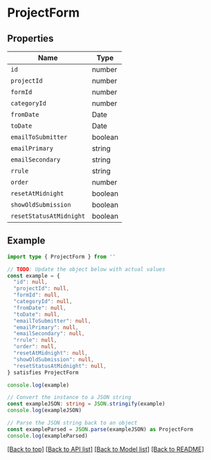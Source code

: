 
# ProjectForm


## Properties

Name | Type
------------ | -------------
`id` | number
`projectId` | number
`formId` | number
`categoryId` | number
`fromDate` | Date
`toDate` | Date
`emailToSubmitter` | boolean
`emailPrimary` | string
`emailSecondary` | string
`rrule` | string
`order` | number
`resetAtMidnight` | boolean
`showOldSubmission` | boolean
`resetStatusAtMidnight` | boolean

## Example

```typescript
import type { ProjectForm } from ''

// TODO: Update the object below with actual values
const example = {
  "id": null,
  "projectId": null,
  "formId": null,
  "categoryId": null,
  "fromDate": null,
  "toDate": null,
  "emailToSubmitter": null,
  "emailPrimary": null,
  "emailSecondary": null,
  "rrule": null,
  "order": null,
  "resetAtMidnight": null,
  "showOldSubmission": null,
  "resetStatusAtMidnight": null,
} satisfies ProjectForm

console.log(example)

// Convert the instance to a JSON string
const exampleJSON: string = JSON.stringify(example)
console.log(exampleJSON)

// Parse the JSON string back to an object
const exampleParsed = JSON.parse(exampleJSON) as ProjectForm
console.log(exampleParsed)
```

[[Back to top]](#) [[Back to API list]](../README.md#api-endpoints) [[Back to Model list]](../README.md#models) [[Back to README]](../README.md)


